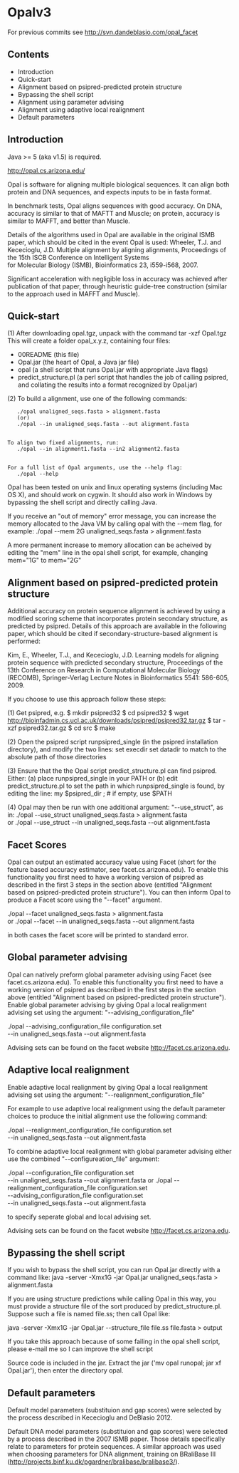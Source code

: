 # Opalv3

For previous commits see http://svn.dandeblasio.com/opal_facet

Contents
--------
* Introduction
* Quick-start
* Alignment based on psipred-predicted protein structure
* Bypassing the shell script
* Alignment using parameter advising
* Alignment using adaptive local realignment
* Default parameters


Introduction
------------

Java >= 5 (aka v1.5) is required.

http://opal.cs.arizona.edu/

Opal is software for aligning multiple biological sequences. It can align 
both protein and DNA sequences, and expects inputs to be in fasta format.

In benchmark tests, Opal aligns sequences with good accuracy. On DNA, 
accuracy is similar to that of MAFTT and Muscle; on protein, accuracy is 
similar to MAFFT, and better than Muscle. 

Details of the algorithms used in Opal are available in the original ISMB 
paper, which should be cited in the event Opal is used:
   Wheeler, T.J. and Kececioglu, J.D.
   Multiple alignment by aligning alignments,
   Proceedings of the 15th ISCB Conference on Intelligent Systems  
   for Molecular Biology (ISMB), Bioinformatics 23, i559-i568, 2007.
   
Significant acceleration with negligible loss in accuracy was achieved
after publication of that paper, through heuristic guide-tree construction 
(similar to the approach used in MAFFT and Muscle).

Quick-start
-----------

(1) After downloading opal.tgz, unpack with the command
  tar -xzf Opal.tgz
This will create a folder opal_x.y.z, containing four files:
  - 00README (this file)
  - Opal.jar (the heart of Opal, a Java jar file)
  - opal (a shell script that runs Opal.jar with appropriate Java flags)
  - predict_structure.pl (a perl script that handles the job of calling
    psipred, and collating the results into a format recognized by Opal.jar) 

(2) To build a alignment, use one of the following commands:

       ./opal unaligned_seqs.fasta > alignment.fasta
       (or)
       ./opal --in unaligned_seqs.fasta --out alignment.fasta


    To align two fixed alignments, run:
       ./opal --in alignment1.fasta --in2 alignment2.fasta


    For a full list of Opal arguments, use the --help flag:
       ./opal --help


Opal has been tested on unix and linux operating systems (including Mac OS X),
and should work on cygwin. It should also work in Windows by bypassing the 
shell script and directly calling Java.

If you receive an "out of memory" error message, you can increase the 
memory allocated to the Java VM by calling opal with the --mem flag, 
for example:
./opal --mem 2G unaligned_seqs.fasta > alignment.fasta

A more permanent increase to memory allocation can be acheived by editing 
the "mem" line in the opal shell script, for example, changing
   mem="1G"
to
   mem="2G"   



Alignment based on psipred-predicted protein structure 
------------------------------------------------------

Additional accuracy on protein sequence alignment is achieved by using a 
modified scoring scheme that incorporates protein secondary structure, as 
predicted by psipred. Details of this approach are available in the following 
paper, which should be cited if secondary-structure-based alignment is 
performed: 

   Kim, E., Wheeler, T.J., and Kececioglu, J.D.  Learning models for aligning
   protein sequence with predicted secondary structure, Proceedings of the 
   13th Conference on Research in Computational Molecular Biology (RECOMB), 
   Springer-Verlag Lecture Notes in Bioinformatics 5541: 586-605, 2009.

If you choose to use this approach follow these steps:

(1) Get psipred, e.g.
$ mkdir psipred32
$ cd psipred32
$ wget http://bioinfadmin.cs.ucl.ac.uk/downloads/psipred/psipred32.tar.gz
$ tar -xzf psipred32.tar.gz
$ cd src
$ make

(2) Open the psipred script runpsipred_single (in the psipred installation
directory), and modify the two lines:
set execdir
set datadir
to match to the absolute path of those directories

(3) Ensure that the the Opal script predict_structure.pl can find psipred.
Either:
  (a) place runpsipred_single in your PATH
  or
  (b) edit predict_structure.pl to set the path in which runpsipred_single
      is found, by editing the line:
        my $psipred_dir ; # if empty, use $PATH

(4) Opal may then be run with one additional argument: "--use_struct", as in:
  ./opal --use_struct unaligned_seqs.fasta > alignment.fasta          
  or
  ./opal --use_struct --in unaligned_seqs.fasta --out alignment.fasta



Facet Scores
------------
Opal can output an estimated accuracy value using Facet (short for the feature 
based accuracy estimator, see facet.cs.arizona.edu). To enable this functionality 
you first need to have a working version of psipred as described in the first 
3 steps in the section above (entitled "Alignment based on psipred-predicted 
protein structure"). You can then inform Opal to produce a Facet score 
using the "--facet" argument.

  ./opal --facet unaligned_seqs.fasta > alignment.fasta          
  or
  ./opal --facet --in unaligned_seqs.fasta --out alignment.fasta
  
in both cases the facet score will be printed to standard error.


Global parameter advising
-------------------------
Opal can natively preform global parameter advising using Facet 
(see facet.cs.arizona.edu). To enable this functionality you first need to have 
a working version of psipred as described in the first steps in the section above 
(entitled "Alignment based on psipred-predicted protein structure"). Enable global 
parameter advising by giving Opal a local realignment advising set using the argument: "--advising_configuration_file" 

  ./opal  --advising_configuration_file configuration.set \
      --in unaligned_seqs.fasta --out alignment.fasta

Advising sets can be found on the facet website http://facet.cs.arizona.edu.

Adaptive local realignment
--------------------------
Enable adaptive local realignment by giving Opal a local realignment advising set
using the argument: "--realignment_configuration_file" 

For example to use adaptive local realignment using the default parameter choices 
to produce the initial alignment use the following command: 

  ./opal --realignment_configuration_file configuration.set \
      --in unaligned_seqs.fasta --out alignment.fasta

To combine adaptive local realignment with global parameter advising either use the combined "--configureation_file" argument: 

  ./opal --configuration_file configuration.set \
      --in unaligned_seqs.fasta --out alignment.fasta
  or 
  ./opal --realignment_configuration_file configuration.set \
      --advising_configuration_file configuration.set \
      --in unaligned_seqs.fasta --out alignment.fasta
      
to specify seperate global and local advising set.

Advising sets can be found on the facet website http://facet.cs.arizona.edu.


Bypassing the shell script 
--------------------------

If you wish to bypass the shell script, you can run Opal.jar directly with
a command like:
 java -server -Xmx1G -jar Opal.jar unaligned_seqs.fasta > alignment.fasta

If you are using structure predictions while calling Opal in this way, you 
must provide a structure file of the sort produced by predict_structure.pl.
Suppose such a file is named file.ss; then call Opal like:

 java -server -Xmx1G -jar Opal.jar --structure_file file.ss file.fasta > output

If you take this approach because of some failing in the opal shell script, 
please e-mail me so I can improve the shell script

Source code is included in the jar. Extract the jar 
('mv opal runopal; jar xf Opal.jar'), then enter the directory opal.


Default parameters
------------------

Default model parameters (substituion and gap scores) were selected by 
the process described in Kececioglu and DeBlasio 2012.

Default DNA model parameters (substituion and gap scores) were selected by a 
process described in the 2007 ISMB paper. Those details specifically relate to 
parameters for protein sequences. A similar approach was used when choosing
parameters for DNA alignment, training on BRaliBase III 
(http://projects.binf.ku.dk/pgardner/bralibase/bralibase3/).

